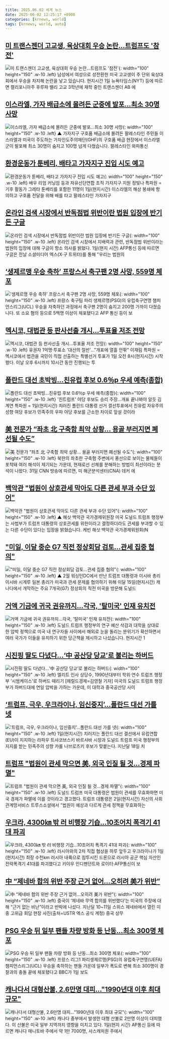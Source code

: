 ```yaml
---
title: 2025.06.02 세계 뉴스
date: 2025-06-02 12:25:17 +0900
categories: [krnews, world]
tags: [krnews, world, auto]
---
```

## [미 트랜스젠더 고교생, 육상대회 우승 논란…트럼프도 '참전'](https://n.news.naver.com/mnews/article/422/0000745924)

![미 트랜스젠더 고교생, 육상대회 우승 논란…트럼프도 '참전'](https://mimgnews.pstatic.net/image/origin/422/2025/06/02/745924.jpg?type=nf220_150){: width="100" height="150" .w-10 .left}
남성에서 여성으로 성전환한 미국 고교생이 주 단위 육상대회에서 우승을 차지해 논란을 낳고 있습니다. 현지시간 1일 뉴욕타임스(NYT) 등에 따르면 캘리포니아주 후루파 밸리 고교 3학년에 재학 중인 트랜스젠더 AB 에

## [이스라엘, 가자 배급소에 몰려든 군중에 발포…최소 30명 사망](https://n.news.naver.com/mnews/article/055/0001262901)

![이스라엘, 가자 배급소에 몰려든 군중에 발포…최소 30명 사망](https://mimgnews.pstatic.net/image/origin/055/2025/06/01/1262901.jpg?type=nf220_150){: width="100" height="150" .w-10 .left}
▲ 가자지구 구호품 배급소에 몰려든 팔레스타인 주민들 이스라엘과 미국이 주도하는 가자인도주의재단(GHF)의 구호품 배급 현장에서 이스라엘군이 발포해 최소 30명이 숨지고 100명 넘게 다쳤습니다. 팔레스타인 와파통신

## [환경운동가 툰베리, 배타고 가자지구 진입 시도 예고](https://n.news.naver.com/mnews/article/001/0015425720)

![환경운동가 툰베리, 배타고 가자지구 진입 시도 예고](https://mimgnews.pstatic.net/image/origin/001/2025/06/02/15425720.jpg?type=nf220_150){: width="100" height="150" .w-10 .left}
배우 리엄 커닝엄 등과 자유선단연합 조직 가자지구 지원 정빛나 특파원 = 기후 활동가 그레타 툰베리를 포함한 11명이 1일(현지시간) 이스라엘의 해상 봉쇄에 항의하고 구호품 전달을 위해 배를 타고 팔레스타인 가자지구

## [온라인 검색 시장에서 반독점법 위반이란 법원 입장에 반기든 구글](https://n.news.naver.com/mnews/article/014/0005357785)

![온라인 검색 시장에서 반독점법 위반이란 법원 입장에 반기든 구글](https://mimgnews.pstatic.net/image/origin/014/2025/06/02/5357785.jpg?type=nf220_150){: width="100" height="150" .w-10 .left}
온라인 검색 시장에서 지배력과 관련, 반독점법 위반이라는 법원의 입장에 대해 구글이 항소 의사를 밝혔다. 1일(현지 시간) AFP통신 등에 따르면 구글은 전날 소셜미디어 엑스(X·구 트위터)를 통해 "우리는 법원의

## [‘생제르맹 우승 축하’ 프랑스서 축구팬 2명 사망, 559명 체포](https://n.news.naver.com/mnews/article/056/0011962849)

![‘생제르맹 우승 축하’ 프랑스서 축구팬 2명 사망, 559명 체포](https://mimgnews.pstatic.net/image/origin/056/2025/06/01/11962849.jpg?type=nf220_150){: width="100" height="150" .w-10 .left}
프랑스 축구팀 파리 생제르맹(PSG)의 유럽축구연맹 챔피언스리그(UCL) 우승을 자축하던 과정에서 축구팬 2명이 숨지고 200명 가까이 다쳤습니다. 또 소요 혐의 등으로 5백명 이상이 체포됐다고 AFP 통신 등이 보

## [멕시코, 대법관 등 판사선출 개시…투표율 저조 전망](https://n.news.naver.com/mnews/article/001/0015425717)

![멕시코, 대법관 등 판사선출 개시…투표율 저조 전망](https://mimgnews.pstatic.net/image/origin/001/2025/06/02/15425717.jpg?type=nf220_150){: width="100" height="150" .w-10 .left}
유권자 1억명·투표소 '대선의 절반'…"개표에 열흘 안팎" 이재림 특파원 = 멕시코에서 법관을 국민이 직접 선출하는 특별선거 투표가 1일 오전 8시(현지시간) 시작했다. 이날 오후 6시까지 10시간 동안 진행되는 투

## [폴란드 대선 초박빙…친유럽 후보 0.6％p 우세 예측(종합)](https://n.news.naver.com/mnews/article/001/0015425734)

![폴란드 대선 초박빙…친유럽 후보 0.6％p 우세 예측(종합)](https://mimgnews.pstatic.net/image/origin/001/2025/06/02/15425734.jpg?type=nf220_150){: width="100" height="150" .w-10 .left}
'친트럼프' 야당 후보도 승리 주장…개표 끝나봐야 알듯 김계연 특파원 = 1일(현지시간) 치러진 폴란드 대통령 선거 결선투표에서 친유럽 자유주의 성향 여당 후보가 민족주의 우파 야당 후보를 근소한 차이로 앞설 것이라

## [美 전문가 “좌초 北 구축함 최악 상황… 용골 부러지면 폐선될 수도”](https://n.news.naver.com/mnews/article/023/0003908736)

![美 전문가 “좌초 北 구축함 최악 상황… 용골 부러지면 폐선될 수도”](https://mimgnews.pstatic.net/image/origin/023/2025/06/02/3908736.jpg?type=nf220_150){: width="100" height="150" .w-10 .left}
북한의 좌초한 구축함 주변에서 풍선으로 보이는 물체들이 포착돼 여러 해석이 제기되는 가운데, 현재로선 선체를 분해하는 방법이 최선이라는 분석이 나왔다. 31일 CNN 방송에 따르면, 미 해군분석센터(CNA) 데커 에

## [백악관 "법원이 상호관세 막아도 다른 관세 부과 수단 있어"](https://n.news.naver.com/mnews/article/055/0001262938)

![백악관 "법원이 상호관세 막아도 다른 관세 부과 수단 있어"](https://mimgnews.pstatic.net/image/origin/055/2025/06/01/1262938.jpg?type=nf220_150){: width="100" height="150" .w-10 .left}
▲ 해싯 백악관 국가경제위원장 미국 도널드 트럼프 행정부는 사법부가 트럼프 대통령의 상호관세를 위헌이라고 결정하더라도 관세를 부과할 수 있는 다른 수단이 있다는 입장을 밝혔습니다. 케빈 해싯 백악관 국가경제위원회(N

## ["미일, 이달 중순 G7 직전 정상회담 검토…관세 집중 협의"](https://n.news.naver.com/mnews/article/055/0001262806)

!["미일, 이달 중순 G7 직전 정상회담 검토…관세 집중 협의"](https://mimgnews.pstatic.net/image/origin/055/2025/06/01/1262806.jpg?type=nf220_150){: width="100" height="150" .w-10 .left}
▲ 2월 워싱턴DC에서 만난 트럼프 대통령과 이시바 총리 이시바 시게루 일본 총리가 미국과 관세 문제를 협의하기 위해 이달 15일(현지시간) 캐나다에서 개막하는 주요 7개국(G7) 정상회의 직전 미국을 방문해 도널드

## [거액 기금에 귀국 권유까지…각국, '탈미국' 인재 유치전](https://n.news.naver.com/mnews/article/422/0000745956)

![거액 기금에 귀국 권유까지…각국, '탈미국' 인재 유치전](https://mimgnews.pstatic.net/image/origin/422/2025/06/02/745956.jpg?type=nf220_150){: width="100" height="150" .w-10 .left}
도널드 트럼프 행정부의 연구 예산 삭감과 대학을 상대로 한 압박 정책으로 미국 내 연구자들 사이에서 해외로 눈을 돌리는 분위기가 확산하면서 여러 국가가 이들을 유치하기 위한 당근책을 제시하고 나섰습니다. 현지시간 1

## [시진핑 딸도 다녔다…‘中 공산당 당교’로 불리는 하버드](https://n.news.naver.com/mnews/article/016/0002479732)

![시진핑 딸도 다녔다…‘中 공산당 당교’로 불리는 하버드](https://mimgnews.pstatic.net/image/origin/016/2025/06/02/2479732.jpg?type=nf220_150){: width="100" height="150" .w-10 .left}
엘리트 인사 상당수, 1990년대부터 학위·연수 트럼프 행정부 ‘시범케이스’로 하버드 때리기 [헤럴드경제=김영철 기자] 미국의 도널드 트럼프 행정부가 하버드대에 연일 압박을 가하는 가운데, 이 대학과 중국공산당 사이

## [‘트럼프, 극우, 우크라이나, 임신중지’…폴란드 대선 가를 넷](https://n.news.naver.com/mnews/article/032/0003373313)

![‘트럼프, 극우, 우크라이나, 임신중지’…폴란드 대선 가를 넷](https://mimgnews.pstatic.net/image/origin/032/2025/06/01/3373313.jpg?type=nf220_150){: width="100" height="150" .w-10 .left}
1일(현지시간) 치러지는 폴란드 대선 결선에서 유럽연합(EU)이 지지하는 라파우 트샤코브스키 바르샤바 시장과 도널드 트럼프 미국 행정부의 지지를 받는 민족주의 성향 카롤 나브로츠키 후보가 맞붙는다. 지난달 18일 치

## [트럼프 "법원이 관세 막으면 美, 외국 인질 될 것…경제 파멸"](https://n.news.naver.com/mnews/article/421/0008288944)

![트럼프 "법원이 관세 막으면 美, 외국 인질 될 것…경제 파멸"](https://mimgnews.pstatic.net/image/origin/421/2025/06/02/8288944.jpg?type=nf220_150){: width="100" height="150" .w-10 .left}
도널드 트럼프 미국 대통령은 법원이 관세를 무효화하면 미국 경제가 파멸에 이를 것이라고 경고했다. 트럼프 대통령은 2일(현지시간) 자신의 사회관계망서비스 트루스소셜에서 "법원이 예상과 다르게 관세 정책을 무효화하는

## [우크라, 4300㎞ 밖 러 비행장 기습…10조어치 폭격기 41대 파괴](https://n.news.naver.com/mnews/article/421/0008288906)

![우크라, 4300㎞ 밖 러 비행장 기습…10조어치 폭격기 41대 파괴](https://mimgnews.pstatic.net/image/origin/421/2025/06/02/8288906.jpg?type=nf220_150){: width="100" height="150" .w-10 .left}
러시아와의 2차 직접 협상을 하루 앞두고 우크라이나가 1일(현지시간) 최장 수천km 러시아 내륙으로 침투시킨 드론으로 러시아 공군 핵심 자산인 전략폭격기 41대를 파괴했다고 키이우 인디펜던트와 로이터·AFP통신이 보

## [中 “제네바 합의 위반 주장 근거 없어…오히려 美가 위반”](https://n.news.naver.com/mnews/article/018/0006029578)

![中 “제네바 합의 위반 주장 근거 없어…오히려 美가 위반”](https://mimgnews.pstatic.net/image/origin/018/2025/06/02/6029578.jpg?type=nf220_150){: width="100" height="150" .w-10 .left}
중국이 ‘제네바 무역 합의를 위반했다’는 미국의 주장에 대해 “근거 없는 비난”이라고 반박에 나섰다. 지난달 10~11일 스위스 제네바에서 열린 미중 고위급 회담 현장 사진(출처=USTR 엑스 공식 계정) 중국 상무

## [PSG 우승 뒤 일부 팬들 차량 방화 등 난동…최소 300명 체포](https://n.news.naver.com/mnews/article/421/0008288220)

![PSG 우승 뒤 일부 팬들 차량 방화 등 난동…최소 300명 체포](https://mimgnews.pstatic.net/image/origin/421/2025/06/01/8288220.jpg?type=nf220_150){: width="100" height="150" .w-10 .left}
프랑스 리그1 파리생제르맹(PSG)의 유럽축구연맹(UEFA) 챔피언스리그(UCL) 우승을 축하하는 팬들 가운데 일부가 폭도로 변해 최소 300명이 경찰과의 충돌 끝에 체포됐다고 BBC가 1일 보도

## [캐나다서 대형산불, 2.6만명 대피…"1990년대 이후 최대 규모"](https://n.news.naver.com/mnews/article/008/0005202385)

![캐나다서 대형산불, 2.6만명 대피…"1990년대 이후 최대 규모"](https://mimgnews.pstatic.net/image/origin/008/2025/06/02/5202385.jpg?type=nf220_150){: width="100" height="150" .w-10 .left}
캐나다 중부에서 발생한 대형 산불로 2만명 이상이 대피했다. 이 산불은 미국 일부 지역까지 영향을 미치고 있다. 1일(현지 시간) AP통신 등에 따르면 캐나다 매니토바 주에서 약 1만 7000명, 사스캐처원 주에서

